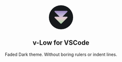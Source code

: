 <p align="center">
    <img src="src/icon.png" width="80" style="border-radius:50%"/>
    <h2 align="center">v-Low for VSCode</h2>
</p>

<p align="center">Faded Dark theme. Without boring rulers or indent lines.</p>

<br />
